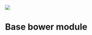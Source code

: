 <img src="https://travis-ci.org/hydroes/test_travis_ci.svg?branch=master" />

<h1>Base bower module</h1>